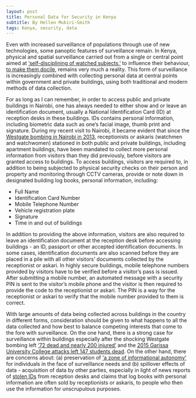 ```yaml
---
layout: post
title: Personal Data for Security in Kenya
subtitle: By Hellen Mukiri-Smith
tags: Kenya, security, data
---
```

Even with increased surveillance of populations through use of new technologies, some panoptic features of surveillance remain. In Kenya, physical and spatial surveillance carried out from a single or central point aimed at [‘self-disciplining of watched subjects,’](https://link.springer.com/content/pdf/10.1007%2Fs13347-016-0219-1.pdf) to influence their behaviour, [to make them docile](https://link.springer.com/content/pdf/10.1007%2Fs13347-016-0219-1.pdf), remains very much a reality. This form of surveillance is increasingly combined with collecting personal data at central points within government and private buildings, using both traditional and modern methods of data collection.

For as long as I can remember, in order to access public and private buildings in Nairobi, one has always needed to either show and or leave an identification document, usually a National Identification Card (ID) at reception desks in these buildings.  IDs contains personal information, including biometric data such as one’s facial image, thumb print and signature. During my recent visit to Nairobi, it became evident that since the [Westgate bombing in Nairobi in 2013](https://www.bbc.com/news/world-africa-24230160), receptionists or askaris (watchmen and watchwomen) stationed in both public and private buildings, including apartment buildings, have been mandated to collect more personal information from visitors than they did previously, before visitors are granted access to buildings. To access buildings, visitors are required to, in addition to being subjected to physical security checks on their person and property and monitoring through CCTV cameras, provide or note down in designated building log books, personal information, including:

-	Full Name
-	Identification Card Number
-	Mobile Telephone Number
-	Vehicle registration plate
-	Signature
-	Time in and out of buildings

In addition to providing the above information, visitors are also required to leave an identification document at the reception desk before accessing buildings - an ID, passport or other accepted identification documents. In some cases, identification documents are also scanned before they are placed in a pile with all other visitors’ documents collected by the receptionist or askari. In highly secure buildings, mobile telephone numbers provided by visitors have to be verified before a visitor’s pass is issued. After submitting a mobile number, an automated message with a security PIN is sent to the visitor’s mobile phone and the visitor is then required to provide the code to the receptionist or askari. The PIN is a way for the receptionist or askari to verify that the mobile number provided to them is correct. 

With large amounts of data being collected across buildings in the country in different forms, consideration should be given to what happens to all the data collected and how best to balance competing interests that come to the fore with surveillance. On the one hand, there is a strong case for surveillance within buildings especially after the shocking Westgate bombing left [‘72 dead and nearly 200 injured’](https://www.bbc.com/news/world-africa-24230160) and the [2015 Garissa University College attacks left 147 students dead](https://www.aljazeera.com/news/2016/04/kenya-marks-sombre-anniversary-garissa-massacre-160402063627683.html). On the other hand, there are concerns about: (a) preservation of ['a zone of informational autonomy'](https://scholarship.law.georgetown.edu/cgi/viewcontent.cgi?article=1819&context=facpub) for individuals in the face of surveillance needs and (b) spillover effects of data - acquisition of data by other parties, especially in light of news reports of [stolen IDs](https://www.nation.co.ke/news/Vital-clues-in-hunt-for-Monica-Kimani-killers/1056-4792174-7tk1t7z/index.html) from reception desks and claims that log books with personal information are often sold by receptionists or askaris, to people who then use the information for unscrupulous purposes.
